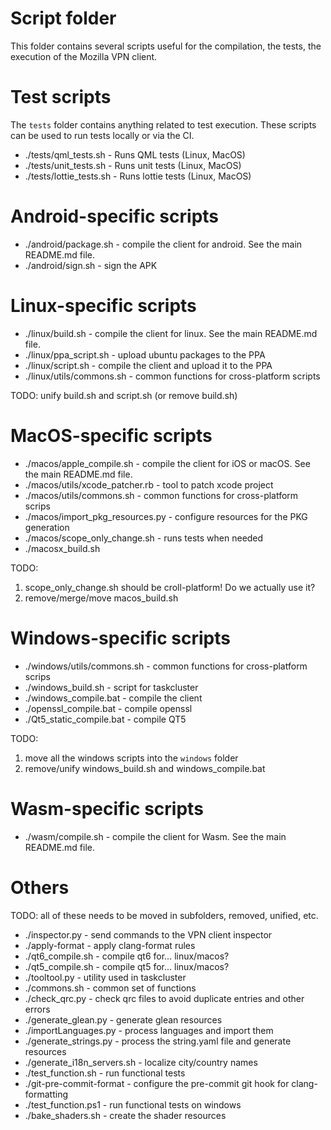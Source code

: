 # Script folder

This folder contains several scripts useful for the compilation, the tests, the
execution of the Mozilla VPN client.

# Test scripts

The `tests` folder contains anything related to test execution. These scripts
can be used to run tests locally or via the CI.

- ./tests/qml_tests.sh - Runs QML tests (Linux, MacOS)
- ./tests/unit_tests.sh - Runs unit tests (Linux, MacOS)
- ./tests/lottie_tests.sh - Runs lottie tests (Linux, MacOS)

# Android-specific scripts

- ./android/package.sh - compile the client for android. See the main README.md file.
- ./android/sign.sh - sign the APK

# Linux-specific scripts

- ./linux/build.sh - compile the client for linux. See the main README.md file.
- ./linux/ppa_script.sh - upload ubuntu packages to the PPA
- ./linux/script.sh - compile the client and upload it to the PPA
- ./linux/utils/commons.sh - common functions for cross-platform scripts

TODO: unify build.sh and script.sh (or remove build.sh)

# MacOS-specific scripts

- ./macos/apple_compile.sh - compile the client for iOS or macOS. See the main README.md file.
- ./macos/utils/xcode_patcher.rb - tool to patch xcode project
- ./macos/utils/commons.sh - common functions for cross-platform scrips
- ./macos/import_pkg_resources.py - configure resources for the PKG generation
- ./macos/scope_only_change.sh - runs tests when needed
- ./macosx_build.sh

TODO:
1. scope_only_change.sh should be croll-platform! Do we actually use it?
2. remove/merge/move macos_build.sh

# Windows-specific scripts

- ./windows/utils/commons.sh - common functions for cross-platform scrips
- ./windows_build.sh - script for taskcluster
- ./windows_compile.bat - compile the client
- ./openssl_compile.bat - compile openssl
- ./Qt5_static_compile.bat - compile QT5

TODO:
1. move all the windows scripts into the `windows` folder
2. remove/unify windows_build.sh and windows_compile.bat

# Wasm-specific scripts

- ./wasm/compile.sh - compile the client for Wasm. See the main README.md file.

# Others

TODO: all of these needs to be moved in subfolders, removed, unified, etc.

- ./inspector.py - send commands to the VPN client inspector
- ./apply-format - apply clang-format rules
- ./qt6_compile.sh - compile qt6 for... linux/macos?
- ./qt5_compile.sh - compile qt5 for... linux/macos?
- ./tooltool.py - utility used in taskcluster
- ./commons.sh - common set of functions
- ./check_qrc.py - check qrc files to avoid duplicate entries and other errors
- ./generate_glean.py - generate glean resources
- ./importLanguages.py - process languages and import them
- ./generate_strings.py - process the string.yaml file and generate resources
- ./generate_i18n_servers.sh - localize city/country names
- ./test_function.sh - run functional tests
- ./git-pre-commit-format - configure the pre-commit git hook for clang-formatting
- ./test_function.ps1 - run functional tests on windows
- ./bake_shaders.sh - create the shader resources
